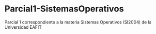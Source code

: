 # Parcial1-SistemasOperativos
Parcial 1 correspondiente a la materia Sistemas Operativos (SI2004) de la Universidad EAFIT
